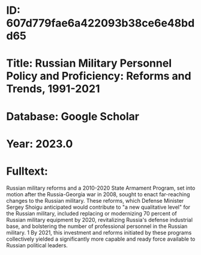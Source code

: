 # ID: 607d779fae6a422093b38ce6e48bdd65
# Title: Russian Military Personnel Policy and Proficiency: Reforms and Trends, 1991-2021
# Database: Google Scholar
# Year: 2023.0
# Fulltext:
Russian military reforms and a 2010-2020 State Armament Program, set into motion after the Russia-Georgia war in 2008, sought to enact far-reaching changes to the Russian military.
These reforms, which Defense Minister Sergey Shoigu anticipated would contribute to "a new qualitative level" for the Russian military, included replacing or modernizing 70 percent of Russian military equipment by 2020, revitalizing Russia's defense industrial base, and bolstering the number of professional personnel in the Russian military.
1 By 2021, this investment and reforms initiated by these programs collectively yielded a significantly more capable and ready force available to Russian political leaders.